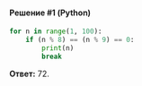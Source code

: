 #### Решение #1 (Python)
```python
for n in range(1, 100):
	if (n % 8) == (n % 9) == 0:
		print(n)
		break
```
**Ответ:** 72.
